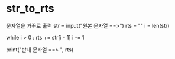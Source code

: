 # str_to_rts
문자열을 거꾸로 출력
str = input("원본 문자열 ==>")
rts = ""
i = len(str)

while i > 0 :
	rts += str[i - 1]
	i -= 1

print("반대 문자열 ==> ", rts)
